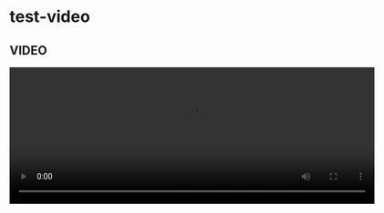 # test-video

## VIDEO

<video width="640" height="240" controls>
  <source src="shopping-list.mp4" type="video/mp4">
</video>
